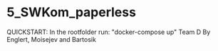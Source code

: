 # 5_SWKom_paperless
QUICKSTART:
In the rootfolder run: "docker-compose up"
Team D
By Englert, Moisejev and Bartosik
